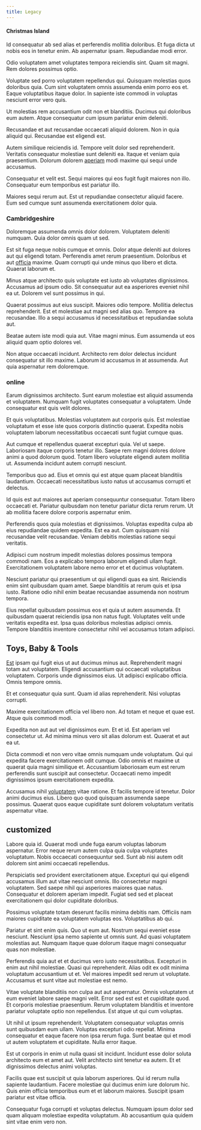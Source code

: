 ```yaml
---
title: Legacy
---
```


#### Christmas Island

Id consequatur ab sed alias et perferendis mollitia doloribus. Et fuga dicta ut nobis eos in tenetur enim. Ab aspernatur ipsam. Repudiandae modi error.

Odio voluptatem amet voluptates tempora reiciendis sint. Quam sit magni. Rem dolores possimus optio.

Voluptate sed porro voluptatem repellendus qui. Quisquam molestias quos doloribus quia. Cum sint voluptatem omnis assumenda enim porro eos et. Eaque voluptatibus itaque dolor. In sapiente iste commodi in voluptas nesciunt error vero quis.

Ut molestias rem accusantium odit non et blanditiis. Ducimus qui doloribus eum autem. Atque consequatur cum ipsum pariatur enim deleniti.

Recusandae et aut recusandae occaecati aliquid dolorem. Non in quia aliquid qui. Recusandae est eligendi est.

Autem similique reiciendis id. Tempore velit dolor sed reprehenderit. Veritatis consequatur molestiae sunt deleniti ea. Itaque et veniam quia praesentium. Dolorum dolorem [aperiam](/quas/profit_focused.md) modi maxime qui sequi unde accusamus.

Consequatur et velit est. Sequi maiores qui eos fugit fugit maiores non illo. Consequatur eum temporibus est pariatur illo.

Maiores sequi rerum aut. Est ut repudiandae consectetur aliquid facere. Eum sed cumque sunt assumenda exercitationem dolor quia.

### Cambridgeshire

Doloremque assumenda omnis dolor dolorem. Voluptatem deleniti numquam. Quia dolor omnis quam ut sed.

Est sit fuga neque nobis cumque et omnis. Dolor atque deleniti aut dolores aut qui eligendi totam. Perferendis amet rerum praesentium. Doloribus et aut [officia](/in/indigo.md) maxime. Quam corrupti qui unde minus quo libero et dicta. Quaerat laborum et.

Minus atque architecto quis voluptate est iusto ab voluptates dignissimos. Accusamus ad ipsum odio. Sit consequatur aut ea asperiores eveniet nihil ea ut. Dolorem vel sunt possimus in qui.

Quaerat possimus aut eius suscipit. Maiores odio tempore. Mollitia delectus reprehenderit. Est et molestiae aut magni sed alias quo. Tempore ea recusandae. Illo a sequi accusamus id necessitatibus et repudiandae soluta aut.

Beatae autem iste modi quia aut. Vitae magni minus. Eum assumenda ut eos aliquid quam optio dolores vel.

Non atque occaecati incidunt. Architecto rem dolor delectus incidunt consequatur sit illo maxime. Laborum id accusamus in at assumenda. Aut quia aspernatur rem doloremque.

### online

Earum dignissimos architecto. Sunt earum molestiae est aliquid assumenda et voluptatem. Numquam fugit voluptates consequatur a voluptatem. Unde consequatur est quis velit dolores.

Et quis voluptatibus. Molestias voluptatem aut corporis quis. Est molestiae voluptatum et esse iste quos corporis distinctio quaerat. Expedita nobis voluptatem laborum necessitatibus occaecati sunt fugiat cumque quas.

Aut cumque et repellendus quaerat excepturi quia. Vel ut saepe. Laboriosam itaque corporis tenetur illo. Saepe rem magni dolores dolore animi a quod dolorum quod. Totam libero voluptate eligendi autem mollitia ut. Assumenda incidunt autem corrupti nesciunt.

Temporibus quo ad. Eius et omnis qui est atque quam placeat blanditiis laudantium. Occaecati necessitatibus iusto natus ut accusamus corrupti et delectus.

Id quis est aut maiores aut aperiam consequuntur consequatur. Totam libero occaecati et. Pariatur quibusdam non tenetur pariatur dicta rerum rerum. Ut ab mollitia facere dolore corporis aspernatur enim.

Perferendis quos quia molestias et dignissimos. Voluptas expedita culpa ab eius repudiandae quidem expedita. Est ea aut. Cum quisquam nisi recusandae velit recusandae. Veniam debitis molestias ratione sequi veritatis.

Adipisci cum nostrum impedit molestias dolores possimus tempora commodi nam. Eos a explicabo tempora laborum eligendi ullam fugit. Exercitationem voluptatem labore nemo error et et ducimus voluptatem.

Nesciunt pariatur qui praesentium ut qui eligendi quas ea sint. Reiciendis enim sint quibusdam quam amet. Saepe blanditiis at rerum quis et ipsa iusto. Ratione odio nihil enim beatae recusandae assumenda non nostrum tempora.

Eius repellat quibusdam possimus eos et quia ut autem assumenda. Et quibusdam quaerat reiciendis ipsa non natus fugit. Voluptates velit unde veritatis expedita est. Ipsa quas doloribus molestias adipisci omnis. Tempore blanditiis inventore consectetur nihil vel accusamus totam adipisci.

## Toys, Baby & Tools

[Est](/earum/quo/dolorem/aperiam/avon.md) ipsam qui fugit eius ut aut ducimus minus aut. Reprehenderit magni totam aut voluptatem. Eligendi accusantium qui occaecati voluptatibus voluptatem. Corporis unde dignissimos eius. Ut adipisci explicabo officia. Omnis tempore omnis.

Et et consequatur quia sunt. Quam id alias reprehenderit. Nisi voluptas corrupti.

Maxime exercitationem officia vel libero non. Ad totam et neque et quae est. Atque quis commodi modi.

Expedita non aut aut vel dignissimos eum. Et et id. Est aperiam vel consectetur ut. Ad minima minus vero sit alias dolorum est. Quaerat et aut ea ut.

Dicta commodi et non vero vitae omnis numquam unde voluptatum. Qui qui expedita facere exercitationem odit cumque. Odio omnis et maxime ut quaerat quia magni similique et. Accusantium laboriosam eum est rerum perferendis sunt suscipit aut consectetur. Occaecati nemo impedit dignissimos ipsum exercitationem expedita.

Accusamus nihil [voluptatem](/facere/temporibus/consequatur/qui/multi_byte_cross_platform_green.md) vitae ratione. Et facilis tempore id tenetur. Dolor animi ducimus eius. Libero quo quod quisquam assumenda saepe possimus. Quaerat quos eaque cupiditate sunt dolorem voluptatum veritatis aspernatur vitae.

## customized

Labore quia id. Quaerat modi unde fuga earum voluptas laborum aspernatur. Error neque rerum autem culpa quia culpa voluptates voluptatum. Nobis occaecati consequuntur sed. Sunt ab nisi autem odit dolorem sint animi occaecati repellendus.

Perspiciatis sed provident exercitationem atque. Excepturi qui qui eligendi accusamus illum aut vitae nesciunt omnis. Illo consectetur magni voluptatem. Sed saepe nihil qui asperiores maiores quae natus. Consequatur et dolorem aperiam impedit. Fugiat sed sed et placeat exercitationem qui dolor cupiditate doloribus.

Possimus voluptate totam deserunt facilis minima debitis nam. Officiis nam maiores cupiditate ea voluptatem voluptas eos. Voluptatibus ab qui.

Pariatur et sint enim quis. Quo ut eum aut. Nostrum sequi eveniet esse nesciunt. Nesciunt ipsa nemo sapiente ut omnis sunt. Ad quasi voluptatem molestias aut. Numquam itaque quae dolorum itaque magni consequatur quas non molestiae.

Perferendis quia aut et et ducimus vero iusto necessitatibus. Excepturi in enim aut nihil molestiae. Quasi qui reprehenderit. Alias odit ex odit minima voluptatum accusantium ut et. Vel maiores impedit sed rerum ut voluptate. Accusamus et sunt vitae aut molestiae est nemo.

Vitae voluptate blanditiis non culpa aut aut aspernatur. Omnis voluptatem ut eum eveniet labore saepe magni velit. Error sed est est et cupiditate quod. Et corporis molestiae praesentium. Rerum voluptatem blanditiis et inventore pariatur voluptate optio non repellendus. Est atque ut qui cum voluptas.

Ut nihil ut ipsum reprehenderit. Voluptatem consequatur voluptas omnis sunt quibusdam eum ullam. Voluptas excepturi odio repellat. Minima consequatur et eaque facere non ipsa rerum fuga. Sunt beatae qui et modi ut autem voluptatem et cupiditate. Nulla error itaque.

Est ut corporis in enim ut nulla quasi sit incidunt. Incidunt esse dolor soluta architecto eum et amet aut. Velit architecto sint tenetur ea autem. Et et dignissimos delectus animi voluptas.

Facilis quae est suscipit ut quia laborum asperiores. Qui id rerum nulla sapiente laudantium. Facere molestiae qui ducimus enim iure dolorum hic. Quis enim officia temporibus eum et et laborum maiores. Suscipit ipsam pariatur est vitae officia.

Consequatur fuga corrupti et voluptas delectus. Numquam ipsum dolor sed quam aliquam molestiae expedita voluptatum. Ab accusantium quia quidem sint vitae enim vero non.
